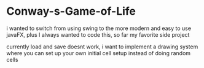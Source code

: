 # Conway-s-Game-of-Life
i wanted to switch from using swing to the more modern and easy to use javaFX, plus I always wanted to code this, so far my favorite side project

currently load and save doesnt work, i want to implement a drawing system where you can set up your own initial cell setup
instead of doing random cells
